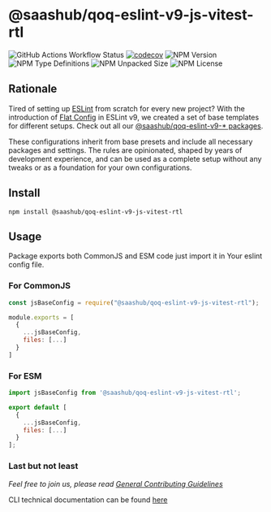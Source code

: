 # @saashub/qoq-eslint-v9-js-vitest-rtl

![GitHub Actions Workflow Status](https://img.shields.io/github/actions/workflow/status/saashub-it/qoq/main.yml) [![codecov](https://codecov.io/gh/saashub-it/qoq/graph/badge.svg?flag=eslint-v9-js-vitest-rtl&token=PQ1XAQQ257)](https://codecov.io/gh/saashub-it/qoq/flags/eslint-v9-js-vitest-rtl) ![NPM Version](https://img.shields.io/npm/v/%40saashub%2Fqoq-eslint-v9-js-vitest-rtl)
![NPM Type Definitions](https://img.shields.io/npm/types/%40saashub%2Fqoq-eslint-v9-js-vitest-rtl) ![NPM Unpacked Size](https://img.shields.io/npm/unpacked-size/%40saashub%2Fqoq-eslint-v9-js-vitest-rtl) ![NPM License](https://img.shields.io/npm/l/%40saashub%2Fqoq-eslint-v9-js-vitest-rtl)

## Rationale

Tired of setting up [ESLint](https://www.npmjs.com/package/eslint) from scratch for every new project? With the introduction of [Flat Config](https://eslint.org/docs/latest/use/configure/configuration-files) in ESLint v9, we created a set of base templates for different setups. Check out all our [@saashub/qoq-eslint-v9-* packages](https://www.npmjs.com/search?q=%40saashub%2Fqoq-eslint-v9-).

These configurations inherit from base presets and include all necessary packages and settings. The rules are opinionated, shaped by years of development experience, and can be used as a complete setup without any tweaks or as a foundation for your own configurations.


## Install

    npm install @saashub/qoq-eslint-v9-js-vitest-rtl

## Usage

Package exports both CommonJS and ESM code just import it in Your eslint config file.

### For CommonJS

```js
const jsBaseConfig = require("@saashub/qoq-eslint-v9-js-vitest-rtl");

module.exports = [
  {
    ...jsBaseConfig,
    files: [...]
  }
]
```

### For ESM

```js
import jsBaseConfig from '@saashub/qoq-eslint-v9-js-vitest-rtl';

export default [
  {
    ...jsBaseConfig,
    files: [...]
  }
];
```

### Last but not least

_Feel free to join us, please read [General Contributing Guidelines](https://github.com/saashub-it/qoq/blob/master/.github/CONTRIBUTING.md)_

CLI technical documentation can be found [here](../eslint-v9/PROJECT.md)
